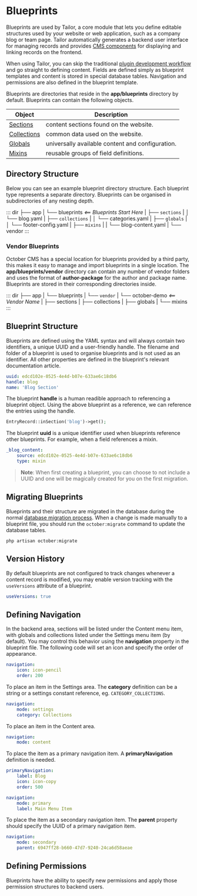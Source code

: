 # Blueprints

Blueprints are used by Tailor, a core module that lets you define editable structures used by your website or web application, such as a company blog or team page. Tailor automatically generates a backend user interface for managing records and provides [CMS components](../cms/components.md) for displaying and linking records on the frontend.

When using Tailor, you can skip the traditional [plugin development workflow](../plugin/registration.md) and go straight to defining content. Fields are defined simply as blueprint templates and content is stored in special database tables. Navigation and permissions are also defined in the blueprint template.

Blueprints are directories that reside in the **app/blueprints** directory by default. Blueprints can contain the following objects.

Object | Description
------------- | -------------
[Sections](../tailor/sections.md) | content sections found on the website.
[Collections](../tailor/collections.md) | common data used on the website.
[Globals](../tailor/globals.md) | universally available content and configuration.
[Mixins](../tailor/mixins.md) | reusable groups of field definitions.

## Directory Structure

Below you can see an example blueprint directory structure. Each blueprint type represents a separate directory. Blueprints can be organised in subdirectories of any nesting depth.

::: dir
├── app
|   └── blueprints  _<== Blueprints Start Here_
|       ├── `sections`
|       │   └── blog.yaml
|       ├── `collections`
|       │   └── categories.yaml
|       ├── `globals`
|       │   └── footer-config.yaml
|       ├── `mixins`
|       |   └── blog-content.yaml
|       └── vendor
:::

### Vendor Blueprints

October CMS has a special location for blueprints provided by a third party, this makes it easy to manage and import blueprints in a single location. The **app/blueprints/vendor** directory can contain any number of vendor folders and uses the format of **author-package** for the author and package name. Blueprints are stored in their corresponding directories inside.

::: dir
├── app
|   └── blueprints
|       └── `vendor`
|           └── october-demo _<== Vendor Name_
|               ├── sections
|               ├── collections
|               ├── globals
|               └── mixins
:::

## Blueprint Structure

Blueprints are defined using the YAML syntax and will always contain two identifiers, a unique UUID and a user-friendly handle. The filename and folder of a blueprint is used to organise blueprints and is not used as an identifier. All other properties are defined in the blueprint's relevant documentation article.

```yaml
uuid: edcd102e-0525-4e4d-b07e-633ae6c18db6
handle: blog
name: 'Blog Section'
```

The blueprint **handle** is a human readible approach to referencing a blueprint object. Using the above blueprint as a reference, we can reference the entries using the handle.

```php
EntryRecord::inSection('blog')->get();
```

The blueprint **uuid** is a unique identifier used when blueprints reference other blueprints. For example, when a field references a mixin.

```yaml
_blog_content:
    source: edcd102e-0525-4e4d-b07e-633ae6c18db6
    type: mixin
```

> **Note**: When first creating a blueprint, you can choose to not include a UUID and one will be magically created for you on the first migration.

## Migrating Blueprints

Blueprints and their structure are migrated in the database during the normal [database migration process](../console/commands.md#database-migration). When a change is made manually to a blueprint file, you should run the `october:migrate` command to update the database tables.

    php artisan october:migrate

## Version History

By default blueprints are not configured to track changes whenever a content record is modified, you may enable version tracking with the `useVersions` attribute of a blueprint.

```yaml
useVersions: true
```

## Defining Navigation

In the backend area, sections will be listed under the Content menu item, with globals and collections listed under the Settings menu item (by default). You may control this behavior using the **navigation** property in the blueprint file. The following code will set an icon and specify the order of appearance.

```yaml
navigation:
    icon: icon-pencil
    order: 200
```

To place an item in the Settings area. The **category** definition can be a string or a settings constant reference, eg. `CATEGORY_COLLECTIONS`.

```yaml
navigation:
    mode: settings
    category: Collections
```

To place an item in the Content area.

```yaml
navigation:
    mode: content
```

To place the item as a primary navigation item. A **primaryNavigation** definition is needed.

```yaml
primaryNavigation:
    label: Blog
    icon: icon-copy
    order: 500

navigation:
    mode: primary
    label: Main Menu Item
```

To place the item as a secondary navigation item. The **parent** property should specify the UUID of a primary navigation item.

```yaml
navigation:
    mode: secondary
    parent: 6947ff28-b660-47d7-9240-24ca6d58aeae
```

## Defining Permissions

Blueprints have the ability to specify new permissions and apply those permission structures to backend users.
